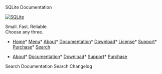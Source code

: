 




SQLite Documentation




[![SQLite](images/sqlite370_banner.gif)](index.html)


Small. Fast. Reliable.  
Choose any three.


* [Home](index.html)* [Menu](javascript:void(0))* [About](about.html)* [Documentation](docs.html)* [Download](download.html)* [License](copyright.html)* [Support](support.html)* [Purchase](prosupport.html)* [Search](javascript:void(0))




* [About](about.html)* [Documentation](docs.html)* [Download](download.html)* [Support](support.html)* [Purchase](prosupport.html)






Search Documentation
Search Changelog








